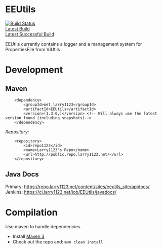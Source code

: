EEUtils
=======

[![Build Status](https://ci.larry1123.net/job/EEUtils/badge/icon)](https://ci.larry1123.net/job/EEUtils/)  
[Latest Build](https://ci.larry1123.net/job/EEUtils/lastBuild/)  
[Latest Successful Build](https://ci.larry1123.net/job/EEUtils/lastSuccessfulBuild/)

EEUtils currently contains a logger and a management system for PropertiesFile from VIUtils

Development
=============

Maven
-------------

        <dependency>
            <groupId>net.larry1123</groupId>
            <artifactId>EEUtils</artifactId>
            <version>[1.3.0,)</version> <!-- Will always use the latest version found (including snapshots)-->
        </dependency>


*Repository:*

        <repository>
            <id>repo1123</id>
            <name>Larry1123's Repo</name>
            <url>http://public.repo.larry1123.net/</url>
        </repository>

Java Docs
-------------

Primary: https://repo.larry1123.net/content/sites/eeutils_site/apidocs/  
Jenkins: https://ci.larry1123.net/job/EEUtils/javadocs/  

Compilation
=============

Use maven to handle dependencies.

* Install [Maven 3](http://maven.apache.org/download.html)
* Check out the repo and: `mvn clean install`
